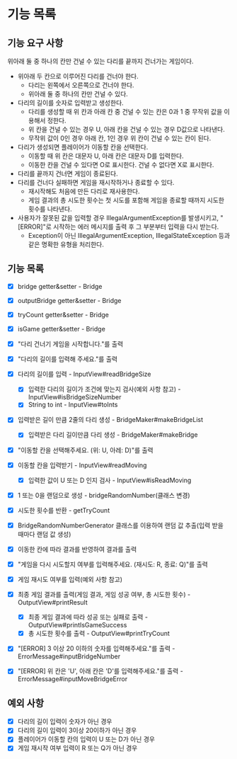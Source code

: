 # 기능 목록
## 기능 요구 사항
위아래 둘 중 하나의 칸만 건널 수 있는 다리를 끝까지 건너가는 게임이다.
- 위아래 두 칸으로 이루어진 다리를 건너야 한다. 
  - 다리는 왼쪽에서 오른쪽으로 건너야 한다.
  - 위아래 둘 중 하나의 칸만 건널 수 있다.
- 다리의 길이를 숫자로 입력받고 생성한다.
  - 다리를 생성할 때 위 칸과 아래 칸 중 건널 수 있는 칸은 0과 1 중 무작위 값을 이용해서 정한다.
  - 위 칸을 건널 수 있는 경우 U, 아래 칸을 건널 수 있는 경우 D값으로 나타낸다.
  - 무작위 값이 0인 경우 아래 칸, 1인 경우 위 칸이 건널 수 있는 칸이 된다.
- 다리가 생성되면 플레이어가 이동할 칸을 선택한다.
  - 이동할 때 위 칸은 대문자 U, 아래 칸은 대문자 D를 입력한다.
  - 이동한 칸을 건널 수 있다면 O로 표시한다. 건널 수 없다면 X로 표시한다.
- 다리를 끝까지 건너면 게임이 종료된다.
- 다리를 건너다 실패하면 게임을 재시작하거나 종료할 수 있다.
  - 재시작해도 처음에 만든 다리로 재사용한다.
  - 게임 결과의 총 시도한 횟수는 첫 시도를 포함해 게임을 종료할 때까지 시도한 횟수를 나타낸다.
- 사용자가 잘못된 값을 입력할 경우 IllegalArgumentException를 발생시키고, "[ERROR]"로 시작하는 에러 메시지를 출력 후 그 부분부터 입력을 다시 받는다.
  - Exception이 아닌 IllegalArgumentException, IllegalStateException 등과 같은 명확한 유형을 처리한다.

## 기능 목록
- [x] bridge getter&setter - Bridge
- [x] outputBridge getter&setter - Bridge
- [x] tryCount getter&setter - Bridge
- [x] isGame getter&setter - Bridge

- [x] "다리 건너기 게임을 시작합니다."를 출력
- [x] "다리의 길이를 입력해 주세요."를 출력
- [x] 다리의 길이를 입력 - InputView#readBridgeSize
  - [x] 입력한 다리의 길이가 조건에 맞는지 검사(예외 사항 참고) - InputView#isBridgeSizeNumber
  - [x] String to int - InputView#toInts
- [x] 입력받은 길이 만큼 2줄의 다리 생성 - BridgeMaker#makeBridgeList
  - [x] 입력받은 다리 길이만큼 다리 생성 - BridgeMaker#makeBridge
- [x] "이동할 칸을 선택해주세요. (위: U, 아레: D)"를 출력
- [x] 이동할 칸을 입력받기 - InputView#readMoving
  - [x] 입력한 값이 U 또는 D 인지 검사 - InputView#isReadMoving
- [x] 1 또는 0을 랜덤으로 생성 - bridgeRandomNumber(클래스 변경)
- [x] 시도한 횟수를 반환 - getTryCount
- [x] BridgeRandomNumberGenerator 클래스를 이용하여 랜덤 값 추출(입력 받을 때마다 랜덤 값 생성)
- [x] 이동한 칸에 따라 결과를 반영하여 결과를 출력
- [x] "게임을 다시 시도할지 여부를 입력해주세요. (재시도: R, 종료: Q)"를 출력
- [x] 게임 재시도 여부를 입력(예외 사항 참고)
- [x] 최종 게임 결과를 출력(게임 결과, 게임 성공 여부, 총 시도한 횟수) - OutputView#printResult
  - [x] 최종 게임 결과에 따라 성공 또는 실패로 출력 - OutputView#printIsGameSuccess
  - [x] 총 시도한 횟수를 출력 - OutputView#printTryCount

- [x] "[ERROR] 3 이상 20 이하의 숫자를 입력해주세요."를 출력 - ErrorMessage#inputBridgeNumber
- [x] "[ERROR] 위 칸은 'U', 아래 칸은 'D'를 입력해주세요."를 출력 - ErrorMessage#inputMoveBridgeError

## 예외 사항
- [x] 다리의 길이 입력이 숫자가 아닌 경우
- [x] 다리의 길이 입력이 3이상 20이하가 아닌 경우
- [x] 플레이어가 이동할 칸의 입력이 U 또는 D가 아닌 경우
- [x] 게임 재시작 여부 입력이 R 또는 Q가 아닌 경우